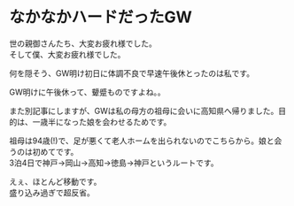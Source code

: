 # なかなかハードだったGW
世の親御さんたち、大変お疲れ様でした。  
そして僕、大変お疲れ様でした。  

何を隠そう、GW明け初日に体調不良で早速午後休とったのは私です。  

GW明けに午後休って、顰蹙ものですよね。。  

また別記事にしますが、GWは私の母方の祖母に会いに高知県へ帰りました。目的は、一歳半になった娘を会わせるためです。  

祖母は94歳(!)で、足が悪くて老人ホームを出られないのでこちらから。娘と会うのは初めてです。  
3泊4日で神戸→岡山→高知→徳島→神戸というルートです。  

えぇ、ほとんど移動です。  
盛り込み過ぎで超反省。  

